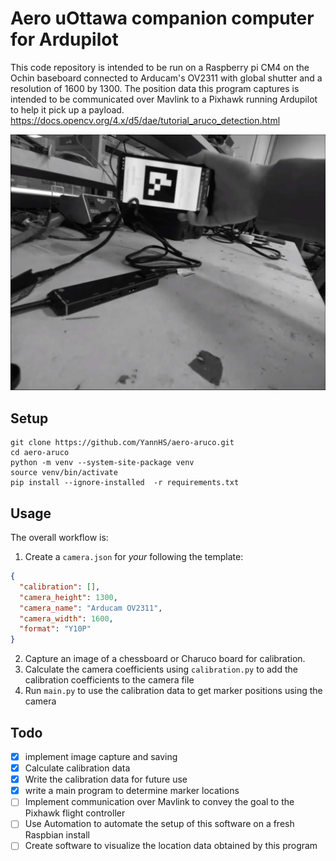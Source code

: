 # Aero uOttawa companion computer for Ardupilot
This code repository is intended to be run on a Raspberry pi CM4 on the Ochin baseboard connected to Arducam's OV2311 with global shutter and a resolution of 1600 by 1300. The position data this program captures is intended to be communicated over Mavlink to a Pixhawk running Ardupilot to help it pick up a payload.
https://docs.opencv.org/4.x/d5/dae/tutorial_aruco_detection.html

![image](/images/cam.jpg)

## Setup
```commandline
git clone https://github.com/YannHS/aero-aruco.git
cd aero-aruco
python -m venv --system-site-package venv
source venv/bin/activate
pip install --ignore-installed  -r requirements.txt
```

## Usage
The overall workflow is:
1. Create a `camera.json` for *your* following the template:
```json
{
  "calibration": [],
  "camera_height": 1300,
  "camera_name": "Arducam OV2311",
  "camera_width": 1600,
  "format": "Y10P" 
}
```
2. Capture an image of a chessboard or Charuco board for calibration.
3. Calculate the camera coefficients using `calibration.py` to add the calibration coefficients
to the camera file
4. Run `main.py` to use the calibration data to get marker positions using the camera


## Todo
- [x] implement image capture and saving
- [x] Calculate calibration data
- [x] Write the calibration data for future use
- [X] write a main program to determine marker locations
- [ ] Implement communication over Mavlink to convey the goal to the Pixhawk flight controller
- [ ] Use Automation to automate the setup of this software on a fresh Raspbian install
- [ ] Create software to visualize the location data obtained by this program